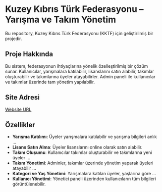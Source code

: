 # Kuzey Kıbrıs Türk Federasyonu – Yarışma ve Takım Yönetim

Bu repository, Kuzey Kıbrıs Türk Federasyonu (KKTF) için geliştirilmiş bir projedir.

## Proje Hakkında
Bu sistem, federasyonun ihtiyaçlarına yönelik özelleştirilmiş bir çözüm sunar. Kullanıcılar, yarışmalara katılabilir, lisanslarını satın alabilir, takımlar oluşturabilir ve takımlarına üyeler atayabilirler. Admin paneli ile kullanıcılar ve takımlar üzerinde tam yönetim yapılabilir.

## Site Adresi
[Website URL](https://kktcof.org/)

## Özellikler
- **Yarışma Katılımı**: Üyeler yarışmalara katılabilir ve yarışma bilgileri anlık ...
- **Lisans Satın Alma**: Üyeler lisanslarını online olarak satın alabilir.
- **Takım Oluşumu**: Kullanıcılar takımlar oluşturabilir ve takımlarına yeni üyeler ...
- **Takım Yönetimi**: Adminler, takımlar üzerinde yönetim yaparak üyeleri atayabilir ...
- **Kategori ve Yaş Yönetimi**: Yarışmalara katılan üyeler, yaşlarına göre ...
- **Kullanıcı Yönetimi**: Yönetici paneli üzerinden kullanıcıların tüm bilgileri görüntülenebilir.

